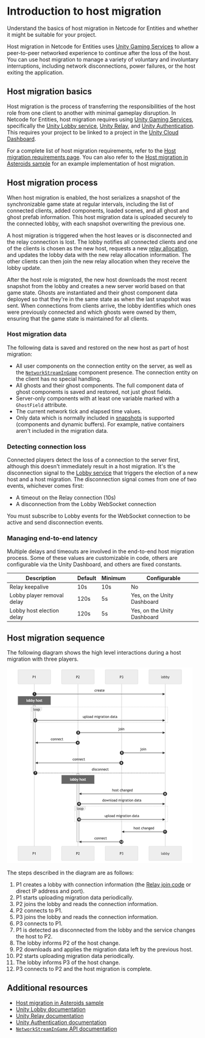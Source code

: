 # Introduction to host migration

Understand the basics of host migration in Netcode for Entities and whether it might be suitable for your project.

Host migration in Netcode for Entities uses [Unity Gaming Services](https://unity.com/solutions/gaming-services) to allow a peer-to-peer networked experience to continue after the loss of the host. You can use host migration to manage a variety of voluntary and involuntary interruptions, including network disconnections, power failures, or the host exiting the application.

## Host migration basics

Host migration is the process of transferring the responsibilities of the host role from one client to another with minimal gameplay disruption. In Netcode for Entities, host migration requires using [Unity Gaming Services](https://unity.com/solutions/gaming-services), specifically the [Unity Lobby service](https://docs.unity.com/ugs/manual/lobby/manual/unity-lobby-service), [Unity Relay](https://docs.unity.com/ugs/en-us/manual/relay/manual/introduction), and [Unity Authentication](https://docs.unity.com/ugs/en-us/manual/authentication/manual/overview). This requires your project to be linked to a project in the [Unity Cloud Dashboard](https://cloud.unity.com/).

For a complete list of host migration requirements, refer to the [Host migration requirements page](host-migration-requirements.md). You can also refer to the [Host migration in Asteroids sample](host-migration-sample.md) for an example implementation of host migration.

## Host migration process

When host migration is enabled, the host serializes a snapshot of the synchronizable game state at regular intervals, including the list of connected clients, added components, loaded scenes, and all ghost and ghost prefab information. This host migration data is uploaded securely to the connected lobby, with each snapshot overwriting the previous one.

A host migration is triggered when the host leaves or is disconnected and the relay connection is lost. The lobby notifies all connected clients and one of the clients is chosen as the new host, requests a new [relay allocation](https://docs.unity.com/ugs/en-us/manual/relay/manual/connection-flow#1), and updates the lobby data with the new relay allocation information. The other clients can then join the new relay allocation when they receive the lobby update.

After the host role is migrated, the new host downloads the most recent snapshot from the lobby and creates a new server world based on that game state. Ghosts are instantiated and their ghost component data deployed so that they're in the same state as when the last snapshot was sent. When connections from clients arrive, the lobby identifies which ones were previously connected and which ghosts were owned by them, ensuring that the game state is maintained for all clients.

### Host migration data

The following data is saved and restored on the new host as part of host migration:

* All user components on the connection entity on the server, as well as the [`NetworkStreamInGame`](https://docs.unity3d.com/Packages/com.unity.netcode@latest?subfolder=/api/Unity.NetCode.NetworkStreamInGame.html) component presence. The connection entity on the client has no special handling.
* All ghosts and their ghost components. The full component data of ghost components is saved and restored, not just ghost fields.
* Server-only components with at least one variable marked with a `GhostField` attribute.
* The current network tick and elapsed time values.
* Only data which is normally included in [snapshots](ghost-snapshots.md) is supported (components and dynamic buffers). For example, native containers aren't included in the migration data.

### Detecting connection loss

Connected players detect the loss of a connection to the server first, although this doesn't immediately result in a host migration. It's the disconnection signal to the [Lobby service](https://docs.unity.com/ugs/en-us/manual/lobby/manual/unity-lobby-service) that triggers the election of a new host and a host migration. The disconnection signal comes from one of two events, whichever comes first:

* A timeout on the Relay connection (10s)
* A disconnection from the Lobby WebSocket connection

You must subscribe to Lobby events for the WebSocket connection to be active and send disconnection events.

### Managing end-to-end latency

Multiple delays and timeouts are involved in the end-to-end host migration process. Some of these values are customizable in code, others are configurable via the Unity Dashboard, and others are fixed constants.

| Description                     | Default                | Minimum | Configurable |
| - | - | - | - |
| Relay keepalive | 10s | 10s | No |
| Lobby player removal delay | 120s | 5s | Yes, on the Unity Dashboard |
| Lobby host election delay | 120s | 5s | Yes, on the Unity Dashboard |

## Host migration sequence

The following diagram shows the high level interactions during a host migration with three players.

![Host migration sequence diagram](../images/host-migration-sequence.png)

The steps described in the diagram are as follows:

1. P1 creates a lobby with connection information (the [Relay join code](https://docs.unity.com/ugs/en-us/manual/relay/manual/join-codes) or direct IP address and port).
1. P1 starts uploading migration data periodically.
1. P2 joins the lobby and reads the connection information.
1. P2 connects to P1.
1. P3 joins the lobby and reads the connection information.
1. P3 connects to P1.
1. P1 is detected as disconnected from the lobby and the service changes the host to P2.
1. The lobby informs P2 of the host change.
1. P2 downloads and applies the migration data left by the previous host.
1. P2 starts uploading migration data periodically.
1. The lobby informs P3 of the host change.
1. P3 connects to P2 and the host migration is complete.

## Additional resources

* [Host migration in Asteroids sample](host-migration-sample.md)
* [Unity Lobby documentation](https://docs.unity.com/ugs/en-us/manual/lobby/manual/unity-lobby-service)
* [Unity Relay documentation](https://docs.unity.com/ugs/en-us/manual/relay/manual/introduction)
* [Unity Authentication documentation](https://docs.unity.com/ugs/en-us/manual/authentication/manual/overview)
* [`NetworkStreamInGame` API documentation](https://docs.unity3d.com/Packages/com.unity.netcode@latest?subfolder=/api/Unity.NetCode.NetworkStreamInGame.html)
